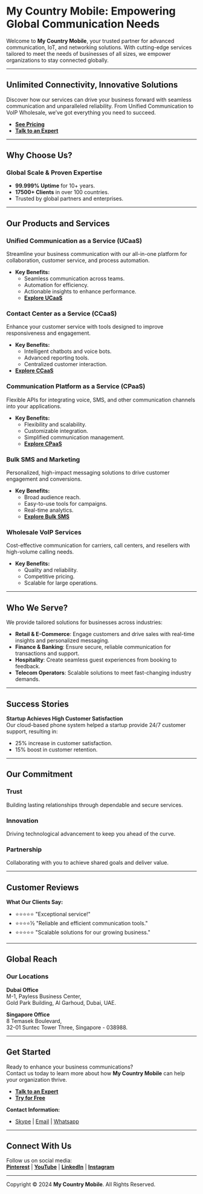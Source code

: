 # My Country Mobile: Empowering Global Communication Needs

Welcome to **My Country Mobile**, your trusted partner for advanced communication, IoT, and networking solutions. With cutting-edge services tailored to meet the needs of businesses of all sizes, we empower organizations to stay connected globally.

---

## **Unlimited Connectivity, Innovative Solutions**

Discover how our services can drive your business forward with seamless communication and unparalleled reliability. From Unified Communication to VoIP Wholesale, we’ve got everything you need to succeed.

- **[See Pricing](https://www.mycountrymobile.com/pricing-and-plan/)**
- **[Talk to an Expert](https://www.mycountrymobile.com/contact-us/)**

---

## **Why Choose Us?**

### **Global Scale & Proven Expertise**
- **99.999% Uptime** for 10+ years.
- **17500+ Clients** in over 100 countries.
- Trusted by global partners and enterprises.

---

## **Our Products and Services**

### **Unified Communication as a Service (UCaaS)**
Streamline your business communication with our all-in-one platform for collaboration, customer service, and process automation.

- **Key Benefits:**
  - Seamless communication across teams.
  - Automation for efficiency.
  - Actionable insights to enhance performance.
  - **[Explore UCaaS](https://www.mycountrymobile.com/pricing-and-plan/)**

### **Contact Center as a Service (CCaaS)**
Enhance your customer service with tools designed to improve responsiveness and engagement.

- **Key Benefits:**
  - Intelligent chatbots and voice bots.
  - Advanced reporting tools.
  - Centralized customer interaction.
- **[Explore CCaaS](https://www.mycountrymobile.com/pricing-and-plan/)**

### **Communication Platform as a Service (CPaaS)**
Flexible APIs for integrating voice, SMS, and other communication channels into your applications.

- **Key Benefits:**
  - Flexibility and scalability.
  - Customizable integration.
  - Simplified communication management.
  - **[Explore CPaaS](https://www.mycountrymobile.com/pricing-and-plan/)**

### **Bulk SMS and Marketing**
Personalized, high-impact messaging solutions to drive customer engagement and conversions.

- **Key Benefits:**
  - Broad audience reach.
  - Easy-to-use tools for campaigns.
  - Real-time analytics.
  - **[Explore Bulk SMS](https://www.smslocal.com/)**

### **Wholesale VoIP Services**
Cost-effective communication for carriers, call centers, and resellers with high-volume calling needs.

- **Key Benefits:**
  - Quality and reliability.
  - Competitive pricing.
  - Scalable for large operations.

---

## **Who We Serve?**

We provide tailored solutions for businesses across industries:

- **Retail & E-Commerce**: Engage customers and drive sales with real-time insights and personalized messaging.
- **Finance & Banking**: Ensure secure, reliable communication for transactions and support.
- **Hospitality**: Create seamless guest experiences from booking to feedback.
- **Telecom Operators**: Scalable solutions to meet fast-changing industry demands.

---

## **Success Stories**

**Startup Achieves High Customer Satisfaction**  
Our cloud-based phone system helped a startup provide 24/7 customer support, resulting in:
- 25% increase in customer satisfaction.
- 15% boost in customer retention.

---

## **Our Commitment**

### **Trust**
Building lasting relationships through dependable and secure services.

### **Innovation**
Driving technological advancement to keep you ahead of the curve.

### **Partnership**
Collaborating with you to achieve shared goals and deliver value.

---

## **Customer Reviews**

**What Our Clients Say:**

- ⭐⭐⭐⭐⭐ "Exceptional service!"  
- ⭐⭐⭐⭐½ "Reliable and efficient communication tools."  
- ⭐⭐⭐⭐⭐ "Scalable solutions for our growing business."

---

## **Global Reach**

### **Our Locations**

**Dubai Office**  
M-1, Payless Business Center,  
Gold Park Building, Al Garhoud, Dubai, UAE.

**Singapore Office**  
8 Temasek Boulevard,  
32-01 Suntec Tower Three, Singapore - 038988.

---

## **Get Started**

Ready to enhance your business communications?  
Contact us today to learn more about how **My Country Mobile** can help your organization thrive.

- **[Talk to an Expert](https://www.mycountrymobile.com/contact-us/)**
- **[Try for Free](https://www.mycountrymobile.com/free-trial/)**  

**Contact Information:**  
- [Skype](https://join.skype.com/invite/LD2SJUAUM4gt) | [Email](mailto:support@mycountrymobile.com) | [Whatsapp](https://api.whatsapp.com/send?phone=19174447882&text=My%20Country%20Mobile)  

---

## **Connect With Us**

Follow us on social media:  
**[Pinterest](https://in.pinterest.com/mycountrymobile/)** | **[YouTube](https://www.youtube.com/c/MyCountryMobile)** | **[LinkedIn](https://www.linkedin.com/company/my-country-mobile)** | **[Instagram](https://www.instagram.com/mycountrymobile/)**  

---

Copyright © 2024 **My Country Mobile**. All Rights Reserved.  